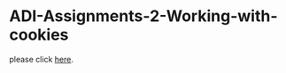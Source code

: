 # ADI-Assignments-2-Working-with-cookies
please click [here](https://Wxd990921.github.io//ADI-Assignments-2-Working-with-cookies/-Contacts).
